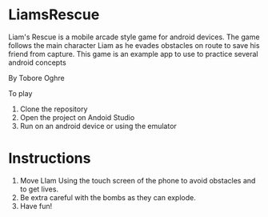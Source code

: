 # LiamsRescue
Liam's Rescue is a mobile arcade style game for android devices. The game follows the main character Liam as he evades obstacles on route to save his friend from capture. This game is an example app to use to practice several android concepts


By Tobore Oghre

To play
1) Clone the repository
2) Open the project on  Andoid Studio
3) Run on an android device or using the emulator

# Instructions
1) Move LIam Using the touch screen of the phone to avoid obstacles and to get lives. 
2) Be extra careful with the bombs as they can explode. 
3) Have fun!
